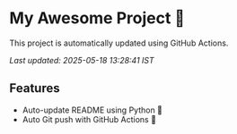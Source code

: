 # My Awesome Project 🚀

This project is automatically updated using GitHub Actions.

_Last updated: 2025-05-18 13:28:41 IST_

## Features
- Auto-update README using Python 🐍
- Auto Git push with GitHub Actions 🤖
